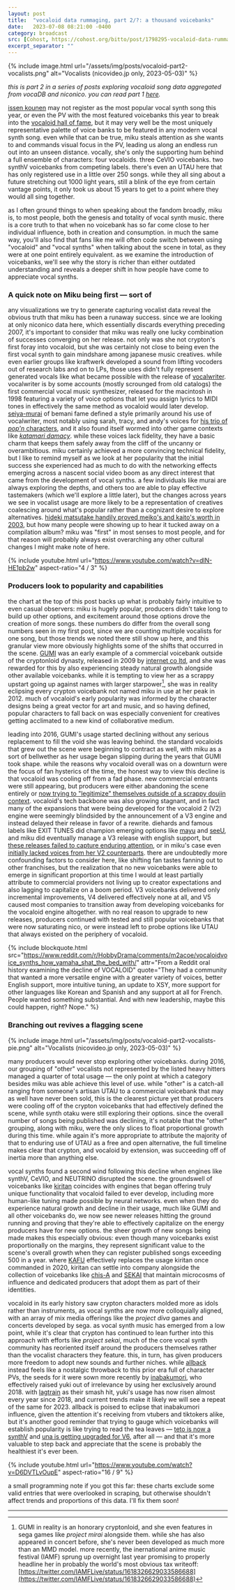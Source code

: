 ```yaml
---
layout: post
title:  "vocaloid data rummaging, part 2/?: a thousand voicebanks"
date:   2023-07-08 08:21:00 -0400
category: broadcast
src: [Cohost, https://cohost.org/bitto/post/1798295-vocaloid-data-rummag]
excerpt_separator: ""
---
```


{% include image.html url="/assets/img/posts/vocaloid-part2-vocalists.png" alt="Vocalists (nicovideo.jp only, 2023-05-03)" %}

*this is part 2 in a series of posts exploring vocaloid song data aggregated from vocaDB and niconico. you can read part 1 [here](/2023/05/10/vocaloid-data-rummaging-part-1).*

[issen kounen](https://vocadb.net/S/483406) may not register as the most popular vocal synth song this year, or even the PV with the most featured voicebanks this year to break into the [vocaloid hall of fame](https://dic.nicovideo.jp/a/vocaloid%E6%AE%BF%E5%A0%82%E5%85%A5%E3%82%8A), but it may very well be the most uniquely representative palette of voice banks to be featured in any modern vocal synth song. even while that can be true, miku steals attention as she wants to and commands visual focus in the PV, leading us along an endless run out into an unseen distance. vocally, she's only the supporting hum behind a full ensemble of characters: four vocaloids. three CeVIO voicebanks. two synthV voicebanks from competing labels. there's even an UTAU here that has only registered use in a little over 250 songs. while they all sing about a future stretching out 1000 light years, still a blink of the eye from certain vantage points, it only took us about 15 years to get to a point where they would all sing together.

as I often ground things to when speaking about the fandom broadly, miku is, to most people, both the genesis and totality of vocal synth music. there is a core truth to that when no voicebank has so far come close to her individual influence, both in creation and consumption. in much the same way, you'll also find that fans like me will often code switch between using "vocaloid" and "vocal synths" when talking about the scene in total, as they were at one point entirely equivalent. as we examine the introduction of voicebanks, we'll see why the story is richer than either outdated understanding and reveals a deeper shift in how people have come to appreciate vocal synths. 

### A quick note on Miku being first — sort of

any visualizations we try to generate capturing vocalist data reveal the obvious truth that miku has been a runaway success. since we are looking at only niconico data here, which essentially discards everything preceding 2007, it's important to consider that miku was really one lucky combination of successes converging on her release. not only was she not crypton's first foray into vocaloid, but she was certainly not close to being even the first vocal synth to gain mindshare among japanese music creatives. while even earlier groups like kraftwerk developed a sound from lifting vocoders out of research labs and on to LPs, those uses didn't fully represent generated vocals like what became possible with the release of [vocalwriter](https://www.macintoshrepository.org/2230-vocalwriter). vocalwriter is by some accounts (mostly scrounged from old catalogs) the first commercial vocal music synthesizer, released for the macintosh in 1998 featuring a variety of voice options that let you assign lyrics to MIDI tones in effectively the same method as vocaloid would later develop. [seiya-murai](https://remywiki.com/Kiyoshi_Murai) of bemani fame defined a style primarily around his use of vocalwriter, most notably using sarah, tracy, and andy's voices for [his trio of *pop'n* characters](https://vocadb.net/T/9332/aiunits), and it also found itself wormed into other game contexts like [*katamari damacy*](https://www.youtube.com/watch?v=XOsdLrYg66I). while these voices lack fidelity, they have a basic charm that keeps them safely away from the cliff of the uncanny or overambitious. miku certainly achieved a more convincing technical fidelity, but I like to remind myself as we look at her popularity that the initial success she experienced had as much to do with the networking effects emerging across a nascent social video boom as any direct interest that came from the development of vocal synths. a few individuals like murai are always exploring the depths, and others too are able to play effective tastemakers (which we'll explore a little later), but the changes across years we see in vocalist usage are more likely to be a representation of creatives coalescing around what's popular rather than a cognizant desire to explore alternatives. [hideki matsutake handily proved meiko's and kaito's worth in 2003](https://www.youtube.com/watch?v=NW-lqdlm_R0), but how many people were showing up to hear it tucked away on a compilation album? miku was "first" in most senses to most people, and for that reason will probably always exist overarching any other cultural changes I might make note of here.

{% include youtube.html url="https://www.youtube.com/watch?v=dlN-HE1pb2w" aspect-ratio="4 / 3" %}

### Producers look to popularity and capabilities

the chart at the top of this post backs up what is probably fairly intuitive to even casual observers: miku is hugely popular, producers didn't take long to build up other options, and excitement around those options drove the creation of more songs. these numbers do differ from the overall song numbers seen in my first post, since we are counting multiple vocalists for one song, but those trends we noted there still show up here, and this granular view more obviously highlights some of the shifts that occurred in the scene. [GUMI](https://vocadb.net/Ar/3) was an early example of a commercial voicebank outside of the cryptonloid dynasty, released in 2009 by [internet co ltd](https://internetmusicsoft.com/), and she was rewarded for this by also experiencing steady natural growth alongside other available voicebanks. while it is tempting to view her as a scrappy upstart going up against names with larger starpower[^1], she was in reality eclipsing every crypton voicebank not named miku in use at her peak in 2012. much of vocaloid's early popularity was informed by the character designs being a great vector for art and music, and so having defined, popular characters to fall back on was especially convenient for creatives getting acclimated to a new kind of collaborative medium. 

leading into 2016, GUMI's usage started declining without any serious replacement to fill the void she was leaving behind. the standard vocaloids that grew out the scene were beginning to contract as well, with miku as a sort of bellwether as her usage began slipping during the years that GUMI took shape. while the reasons why vocaloid overall was on a downturn were the focus of fan hysterics of the time, the honest way to view this decline is that vocaloid was cooling off from a fad phase. new commercial entrants were still appearing, but producers were either abandoning the scene entirely or [now trying to "legitimize" themselves outside of a scrappy doujin context](https://vgperson.com/vocalinterview.php?view=hachiryonatalie). vocaloid's tech backbone was also growing stagnant, and in fact many of the expansions that were being developed for the vocaloid 2 (V2) engine were seemingly blindsided by the announcement of a V3 engine and instead delayed their release in favor of a rewrite. diehards and famous labels like EXIT TUNES did champion emerging options like [mayu](https://vocadb.net/Ar/1766) and [seeU](https://vocadb.net/Ar/193), and miku did eventually manage a V3 release with english support, but [these releases failed to capture enduring attention](https://web.archive.org/web/20150406221221/https://ch.nicovideo.jp/kadotanimitsuru/blomaga/ar699704), or in miku's case even [initially lacked voices from her V2 counterparts](https://vocaloid.fandom.com/wiki/Hatsune_Miku_V3_-_Light_and_Vivid). there are undoubtedly more confounding factors to consider here, like shifting fan tastes fanning out to other franchises, but the realization that no new voicebanks were able to emerge in significant proportion at this time I would at least partially attribute to commercial providers not living up to creator expectations and also lagging to capitalize on a boom period. V3 voicebanks delivered only incremental improvements, V4 delivered effectively none at all, and V5 caused most companies to transition away from developing voicebanks for the vocaloid engine altogether. with no real reason to upgrade to new releases, producers continued with tested and still popular voicebanks that were now saturating nico, or were instead left to probe options like UTAU that always existed on the periphery of vocaloid.

{% include blockquote.html src="https://www.reddit.com/r/HobbyDrama/comments/m2acoe/vocaloidvoice_synths_how_yamaha_shat_the_bed_with/" attr="From a Reddit oral history examining the decline of VOCALOID" quote="They had a community that wanted a more versatile engine with a greater variety of voices, better English support, more intuitive tuning, an update to XSY, more support for other languages like Korean and Spanish and any support at all for French. People wanted something substantial. And with new leadership, maybe this could happen, right? Nope." %}

### Branching out revives a flagging scene

{% include image.html url="/assets/img/posts/vocaloid-part2-vocalists-pie.png" alt="Vocalists (nicovideo.jp only, 2023-05-03)" %}

many producers would never stop exploring other voicebanks. during 2016, our grouping of "other" vocalists not represented by the listed heavy hitters managed a quarter of total usage — the only point at which a category besides miku was able achieve this level of use. while "other" is a catch-all ranging from someone's artisan UTAU to a commercial voicebank that may as well have never been sold, this is the clearest picture yet that producers were cooling off of the crypton voicebanks that had effectively defined the scene, while synth otaku were still exploring their options. since the overall number of songs being published was declining, it's notable that the "other" grouping, along with miku, were the only slices to float proportional growth during this time. while again it's more appropriate to attribute the majority of that to enduring use of UTAU as a free and open alternative, the full timeline makes clear that crypton, and vocaloid by extension, was succeeding off of inertia more than anything else.

vocal synths found a second wind following this decline when engines like synthV, CeVIO, and NEUTRINO disrupted the scene. the groundswell of voicebanks like [kiritan](https://vocadb.net/Ar/79466) coincides with engines that began offering truly unique functionality that vocaloid failed to ever develop, including more human-like tuning made possible by neural networks. even when they do experience natural growth and decline in their usage, much like GUMI and all other voicebanks do, we now see newer releases hitting the ground running and proving that they're able to effectively capitalize on the energy producers have for new options. the sheer growth of new songs being made makes this especially obvious: even though many voicebanks exist proportionally on the margins, they represent significant value to the scene's overall growth when they can register published songs exceeding 500 in a year. where [KAFU](https://vocadb.net/Ar/83928) effectively replaces the usage kiritan once commanded in 2020, kiritan can settle into company alongside the collection of voicebanks like [chis-A](https://vocadb.net/Ar/99757) and [SEKAI](https://vocadb.net/Ar/99953) that maintain microcosms of influence and dedicated producers that adopt them as part of their identities.

vocaloid in its early history saw crypton characters molded more as idols rather than instruments, as vocal synths are now more colloquially aligned, with an array of mix media offerings like the *project diva* games and concerts developed by sega. as vocal synth music has emerged from a low point, while it's clear that crypton has continued to lean further into this approach with efforts like *project sekai*, much of the core vocal synth community has reoriented itself around the producers themselves rather than the vocalist characters they feature. this, in turn, has given producers more freedom to adopt new sounds and further niches. while [allback](https://vocadb.net/S/482572) instead feels like a nostalgic throwback to this prior era full of character PVs, the seeds for it were sown more recently by [inabakumori](https://vocadb.net/Ar/46824), who effectively raised yuki out of irrelevance by using her exclusively around 2018. with [lagtrain](https://vocadb.net/S/288238) as their smash hit, yuki's usage has now risen almost every year since 2018, and current trends make it likely we will see a repeat of the same for 2023. allback is poised to eclipse that inabakumori influence, given the attention it's receiving from vtubers and tiktokers alike, but it's another good reminder that trying to gauge which voicebanks will establish popularity is like trying to read the tea leaves — [teto is now a synthV](https://kasaneteto.jp/sv/) and [una is getting upgraded for V6](https://twitter.com/otomachiuna/status/1661279508933279744), after all — and that it's more valuable to step back and appreciate that the scene is probably the healthiest it's ever been.

{% include youtube.html url="https://www.youtube.com/watch?v=D6DVTLvOupE" aspect-ratio="16 / 9" %}

<div class="post-note">a small programming note if you got this far: these charts exclude some valid entries that were overlooked in scraping, but otherwise shouldn't affect trends and proportions of this data. I'll fix them soon!</div>

---

[^1]: GUMI in reality is an honorary cryptonloid, and she even features in sega games like *project mirai* alongside them. while she has also appeared in concert before, she's never been developed as much more than an MMD model. more recently, the inernational anime music festival (IAMF) sprung up overnight last year promising to properly headline her in probably the world's most obvious tax writeoff: [https://twitter.com/IAMFLive/status/1618326629033586688](https://twitter.com/IAMFLive/status/1618326629033586688)